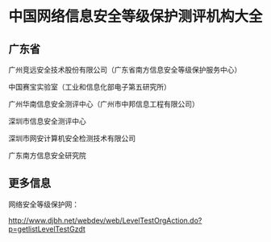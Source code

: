 # 中国网络信息安全等级保护测评机构大全

## 广东省

广州竞远安全技术股份有限公司（广东省南方信息安全等级保护服务中心）

中国赛宝实验室（工业和信息化部电子第五研究所）

广州华南信息安全测评中心（广州市中邦信息工程有限公司）

深圳市信息安全测评中心

深圳市网安计算机安全检测技术有限公司

广东南方信息安全研究院



## 更多信息

网络安全等级保护网：

http://www.djbh.net/webdev/web/LevelTestOrgAction.do?p=getlistLevelTestGzdt